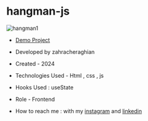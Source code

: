 # hangman-js
![hangman1](https://github.com/zahra-cheraghian/hangman-js/assets/155820127/49e132ab-281d-4180-afe8-1c42cf96853b)
- [Demo Project](https://zahra-cheraghian.github.io/hangman-js/)
- Developed by zahracheraghian

- Created - 2024

- Technologies Used - Html , css , js 

- Hooks Used : useState 

- Role - Frontend

- How to reach me : with my [instagram](https://www.instagram.com/zahracheraghian_web?igsh=MXR1OWRpNW5yOW9jZA==) and [linkedin](http://www.linkedin.com/in/zahra-cheraghianweb)
